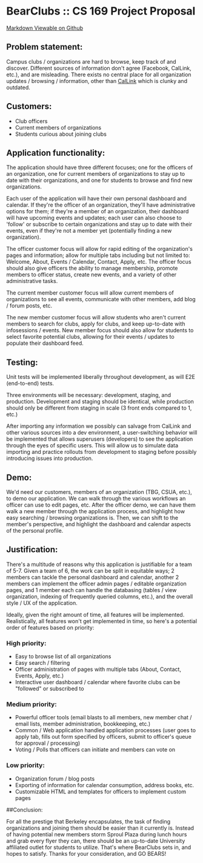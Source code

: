 BearClubs :: CS 169 Project Proposal
====================================
[Markdown Viewable on Github](http://github.com/pkillian/BearClubs)


## Problem statement: 

Campus clubs / organizations are hard to browse, keep track of and discover. Different sources of information don't agree (Facebook, CalLink, etc.), and are misleading. There exists no central place for all organization updates / browsing / information, other than [CalLink](http://callink.berkeley.edu) which is clunky and outdated.


## Customers:

 - Club officers
 - Current members of organizations
 - Students curious about joining clubs


## Application functionality: 

The application should have three different focuses; one for the officers of an organization, one for current members of organizations to stay up to date with their organizations, and one for students to browse and find new organizations.

Each user of the application will have their own personal dashboard and calendar. If they're the officer of an organization, they'll have administrative options for them; if they're a member of an organization, their dashboard will have upcoming events and updates; each user can also choose to 'follow' or subscribe to certain organizations and stay up to date with their events, even if they're not a member yet (potentially finding a new organization).

The officer customer focus will allow for rapid editing of the organization's pages and information; allow for multiple tabs including but not limited to: Welcome, About, Events / Calendar, Contact, Apply, etc. The officer focus should also give officers the ability to manage membership, promote members to officer status, create new events, and a variety of other administrative tasks.

The current member customer focus will allow current members of organizations to see all events, communicate with other members, add blog / forum posts, etc.

The new member customer focus will allow students who aren't current members to search for clubs, apply for clubs, and keep up-to-date with infosessions / events. New member focus should also allow for students to select favorite potential clubs, allowing for their events / updates to populate their dashboard feed.


## Testing:

Unit tests will be implemented liberally throughout development, as will E2E (end-to-end) tests.

Three environments will be necessary: development, staging, and production. Development and staging should be identical, while production should only be different from staging in scale (3 front ends compared to 1, etc.)

After importing any information we possibly can salvage from CalLink and other various sources into a dev environment, a user-switching behavior will be implemented that allows superusers (developers) to see the application through the eyes of specific users. This will allow us to simulate data importing and practice rollouts from development to staging before possibly introducing issues into production.


## Demo:

We'd need our customers, members of an organization (TBG, CSUA, etc.), to demo our application. We can walk through the various workflows an officer can use to edit pages, etc. After the officer demo, we can have them walk a new member through the application process, and highlight how easy searching / browsing organizations is. Then, we can shift to the member's perspective, and highlight the dashboard and calendar aspects of the personal profile. 


## Justification:

There's a multitude of reasons why this application is justifiable for a team of 5-7. Given a team of 6, the work can be split in equitable ways; 2 members can tackle the personal dashboard and calendar, another 2 members can implement the officer admin pages / editable organization pages, and 1 member each can handle the databasing (tables / view organization, indexing of frequently queried columns, etc.), and the overall style / UX of the application.

Ideally, given the right amount of time, all features will be implemented. Realistically, all features won't get implemented in time, so here's a potential order of features based on priority:

### High priority:

 - Easy to browse list of all organizations
 - Easy search / filtering
 - Officer administration of pages with multiple tabs (About, Contact, Events, Apply, etc.)
 - Interactive user dashboard / calendar where favorite clubs can be "followed" or subscribed to

### Medium priority:

 - Powerful officer tools (email blasts to all members, new member chat / email lists, member administration, bookkeeping, etc.)
 - Common / Web application handled application processes (user goes to apply tab, fills out form specified by officers, submit to officer's queue for approval / processing)
 - Voting / Polls that officers can initiate and members can vote on

### Low priority:

 - Organization forum / blog posts
 - Exporting of information for calendar consumption, address books, etc.
 - Customizable HTML and templates for officers to implement custom pages


##Conclusion:

For all the prestige that Berkeley encapsulates, the task of finding organizations and joining them should be easier than it currently is. Instead of having potential new members storm Sproul Plaza during lunch hours and grab every flyer they can, there should be an up-to-date University affiliated outlet for students to utilize. That's where BearClubs sets in, and hopes to satisfy. Thanks for your consideration, and GO BEARS!
